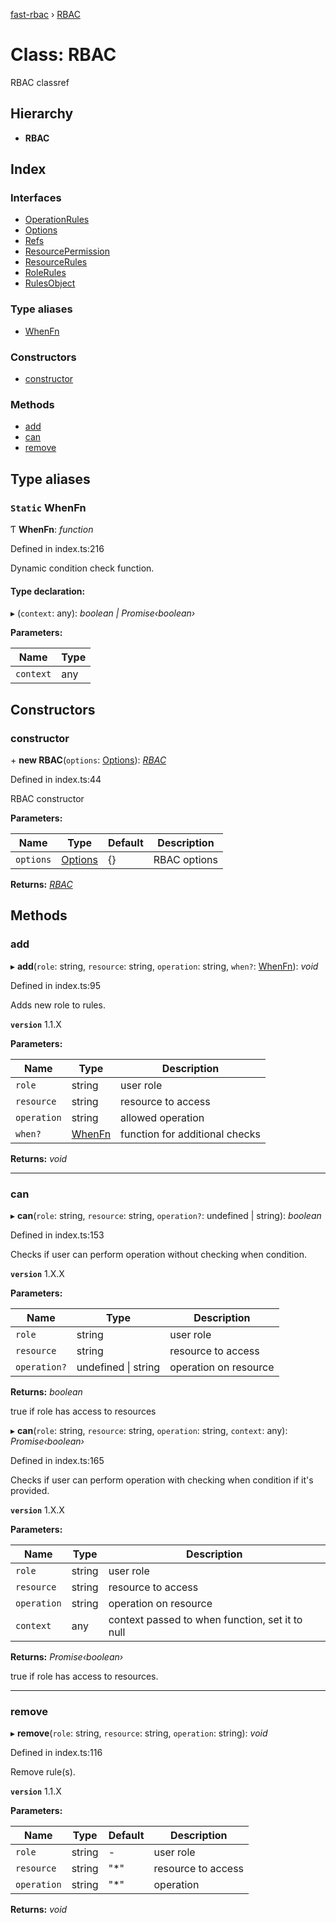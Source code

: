 [fast-rbac](../README.md) › [RBAC](rbac.md)

# Class: RBAC

RBAC classref

## Hierarchy

* **RBAC**

## Index

### Interfaces

* [OperationRules](../interfaces/rbac.operationrules.md)
* [Options](../interfaces/rbac.options.md)
* [Refs](../interfaces/rbac.refs.md)
* [ResourcePermission](../interfaces/rbac.resourcepermission.md)
* [ResourceRules](../interfaces/rbac.resourcerules.md)
* [RoleRules](../interfaces/rbac.rolerules.md)
* [RulesObject](../interfaces/rbac.rulesobject.md)

### Type aliases

* [WhenFn](rbac.md#static-whenfn)

### Constructors

* [constructor](rbac.md#constructor)

### Methods

* [add](rbac.md#add)
* [can](rbac.md#can)
* [remove](rbac.md#remove)

## Type aliases

### `Static` WhenFn

Ƭ **WhenFn**: *function*

Defined in index.ts:216

Dynamic condition check function.

#### Type declaration:

▸ (`context`: any): *boolean | Promise‹boolean›*

**Parameters:**

Name | Type |
------ | ------ |
`context` | any |

## Constructors

###  constructor

\+ **new RBAC**(`options`: [Options](../interfaces/rbac.options.md)): *[RBAC](rbac.md)*

Defined in index.ts:44

RBAC constructor

**Parameters:**

Name | Type | Default | Description |
------ | ------ | ------ | ------ |
`options` | [Options](../interfaces/rbac.options.md) |  {} | RBAC options  |

**Returns:** *[RBAC](rbac.md)*

## Methods

###  add

▸ **add**(`role`: string, `resource`: string, `operation`: string, `when?`: [WhenFn](rbac.md#static-whenfn)): *void*

Defined in index.ts:95

Adds new role to rules.

**`version`** 1.1.X

**Parameters:**

Name | Type | Description |
------ | ------ | ------ |
`role` | string | user role |
`resource` | string | resource to access |
`operation` | string | allowed operation |
`when?` | [WhenFn](rbac.md#static-whenfn) | function for additional checks  |

**Returns:** *void*

___

###  can

▸ **can**(`role`: string, `resource`: string, `operation?`: undefined | string): *boolean*

Defined in index.ts:153

Checks if user can perform operation without checking when condition.

**`version`** 1.X.X

**Parameters:**

Name | Type | Description |
------ | ------ | ------ |
`role` | string | user role |
`resource` | string | resource to access |
`operation?` | undefined &#124; string | operation on resource |

**Returns:** *boolean*

true if role has access to resources

▸ **can**(`role`: string, `resource`: string, `operation`: string, `context`: any): *Promise‹boolean›*

Defined in index.ts:165

Checks if user can perform operation with checking when condition if it's provided.

**`version`** 1.X.X

**Parameters:**

Name | Type | Description |
------ | ------ | ------ |
`role` | string | user role |
`resource` | string | resource to access |
`operation` | string | operation on resource |
`context` | any | context passed to when function, set it to null |

**Returns:** *Promise‹boolean›*

true if role has access to resources.

___

###  remove

▸ **remove**(`role`: string, `resource`: string, `operation`: string): *void*

Defined in index.ts:116

Remove rule(s).

**`version`** 1.1.X

**Parameters:**

Name | Type | Default | Description |
------ | ------ | ------ | ------ |
`role` | string | - | user role |
`resource` | string | "*" | resource to access |
`operation` | string | "*" | operation  |

**Returns:** *void*
